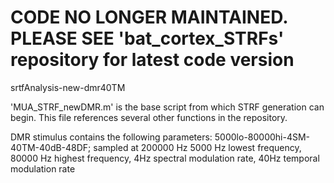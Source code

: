 # CODE NO LONGER MAINTAINED. PLEASE SEE 'bat_cortex_STRFs' repository for latest code version #

srtfAnalysis-new-dmr40TM

'MUA_STRF_newDMR.m' is the base script from which STRF generation can begin. This file references several other functions in the repository.

DMR stimulus contains the following parameters:
5000lo-80000hi-4SM-40TM-40dB-48DF; sampled at 200000 Hz
5000 Hz lowest frequency, 80000 Hz highest frequency, 4Hz spectral modulation rate, 40Hz temporal modulation rate
